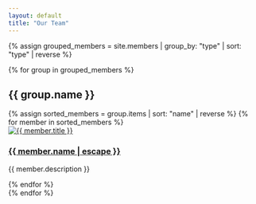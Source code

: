 ```yaml
---
layout: default
title: "Our Team"
---
```

<div class="bandeau-croc-bottom" style="background-image: url('./assets/images/people/lab_photo.jpg');"></div>

<!-- <div class="bandeau-croc-bottom"> -->
<!--   <img src="./assets/images/people/lab_photo.jpg" alt="Image 1"> -->
<!--   <\!-- You can add more images or repeat the same ones multiple times -\-> -->
<!-- </div> -->

{% assign grouped_members = site.members | group_by: "type" | sort: "type" | reverse %}

<!-- <div class="people-gallery"> -->
<!--   {% for group in grouped_members %} -->
<!--     <h2>{{ group.name }}</h2> -->
<!--     <div class="position-group"> -->
<!--       <div class="people-gallery-row"> -->
<!--         {% assign sorted_members = group.items | sort: "name" | reverse %} -->
<!--         {% for member in sorted_members %} -->
<!--           <div class="people-gallery-item"> -->
<!--             <img src="{{ member.image }}" alt="{{ member.title }}" class="people-gallery-photo"> -->
<!--             <div class="people-gallery-info"> -->
<!--               <h3>{{ member.name }}</h3> -->
<!--               <\!-- <p>{{ member.email }}</p> -\-> -->
<!--               <p>{{ member.content }}</p> -->
<!--             </div> -->
<!--           </div> -->
<!--         {% endfor %} -->
<!--       </div> -->
<!--     </div> -->
<!--   {% endfor %} -->
<!-- </div> -->

<div class="people-gallery">
  {% for group in grouped_members %}
    <h2>{{ group.name }}</h2>
    <div class="topic-group">
      <div class="people-gallery-row">
        {% assign sorted_members = group.items | sort: "name" | reverse %}
        {% for member in sorted_members %}
          <div class="people-gallery-item">
          <div class="gallery-info">
            <a class="research-link" href="{{ member.url | relative_url }}">
            <img src="{{ member.image }}" alt="{{ member.title }}" class="people-gallery-photo">
              <h3>{{ member.name | escape }}</h3>
            </a>
            <p>{{ member.description }}</p>
          </div>
          </div>
        {% endfor %}
      </div>
    </div>
  {% endfor %}
</div>
